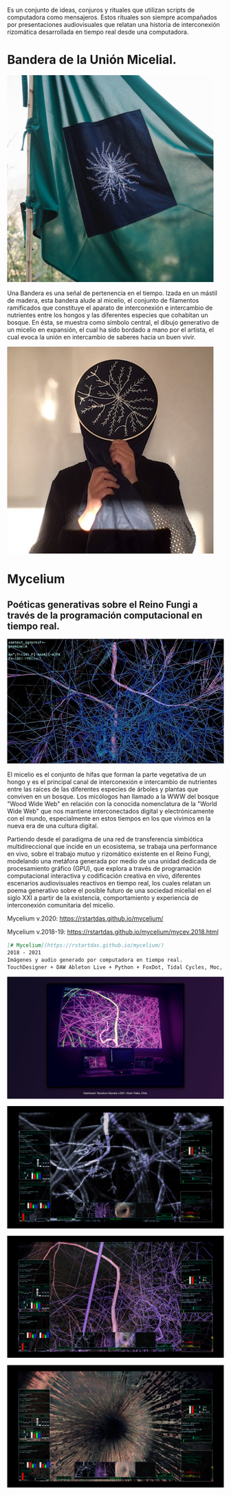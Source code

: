 Es un conjunto de ideas, conjuros y rituales que utilizan scripts de computadora como mensajeros. Estos rituales son siempre acompañados por presentaciones audiovisuales que relatan una historia de interconexión rizomática desarrollada en tiempo real desde una computadora.

# Bandera de la Unión Micelial.
<img src="https://raw.githubusercontent.com/mauricixx/mycelia/main/img/bandera.jpg"  width="480" height="480" />

Una Bandera es una señal de pertenencia en el tiempo. Izada en un mástil de madera, esta bandera alude al micelio, el conjunto de filamentos ramificados que constituye el aparato de interconexión e intercambio de nutrientes entre los hongos y las diferentes especies que cohabitan un bosque. En ésta, se muestra como símbolo central, el dibujo generativo de un micelio en expansión, el cual ha sido bordado a mano por el artista, el cual evoca la unión en intercambio de saberes hacia un buen vivir.

<img src="https://raw.githubusercontent.com/mauricixx/mycelia/main/img/bordando.jpeg" width="480" height="480" />




# Mycelium
## Poéticas generativas sobre el Reino Fungi a través de la programación computacional en tiempo real.

<img src="https://raw.githubusercontent.com/mauricixx/mycelia/main/img/mycexxxxxx-jpg-peq.jpg" />

El micelio es el conjunto de hifas que forman la parte vegetativa de un hongo y es el principal canal de interconexión e intercambio de nutrientes entre las raíces de las diferentes especies de árboles y plantas que conviven en un bosque. Los micólogos han llamado a la WWW del bosque "Wood Wide Web" en relación con la conocida nomenclatura de la "World Wide Web" que nos mantiene interconectados digital y electrónicamente con el mundo, especialmente en estos tiempos en los que vivimos en la nueva era de una cultura digital. 

Partiendo desde el paradigma de una red de transferencia simbiótica multidireccional que incide en un ecosistema, se trabaja una performance en vivo, sobre el trabajo mutuo y rizomático existente en el Reino Fungi, modelando una metáfora generada por medio de una unidad dedicada de procesamiento gráfico (GPU), que explora a través de programación computacional interactiva y codificación creativa en vivo, diferentes escenarios audiovisuales reactivos en tiempo real, los cuales relatan un poema generativo sobre el posible futuro de una sociedad micelial en el siglo XXI a partir de la existencia, comportamiento y experiencia de interconexión comunitaria del micelio.

Mycelium v.2020: https://rstartdas.github.io/mycelium/

Mycelium v.2018-19: https://rstartdas.github.io/mycelium/mycev.2018.html

```markdown
[# Mycelium](https://rstartdas.github.io/mycelium/)
2018 - 2021
Imágenes y audio generado por computadora en tiempo real. 
TouchDesigner + DAW Ableton Live + Python + FoxDot, Tidal Cycles, Moc, Processing
```

![Alt text](https://github.com/mauricixx/mycelia/blob/main/img/mycelia_control_panel.001.jpeg)

![Alt text](https://raw.githubusercontent.com/mauricixx/mycelia/main/img/mycelia-controlpanel_2.001.jpeg)

![Alt text](https://raw.githubusercontent.com/mauricixx/mycelia/main/img/mycelia_cpanel_2.001.jpeg)

![Alt text](https://raw.githubusercontent.com/mauricixx/mycelia/main/img/mycelia_cpanel_4.001.jpeg)







